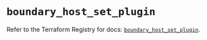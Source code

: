 # `boundary_host_set_plugin`

Refer to the Terraform Registry for docs: [`boundary_host_set_plugin`](https://registry.terraform.io/providers/hashicorp/boundary/1.1.15/docs/resources/host_set_plugin).
